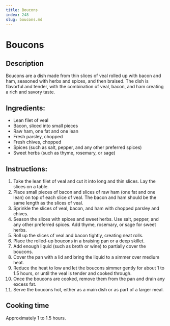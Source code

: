 ```yaml
---
title: Boucons
index: 248
slug: boucons.md
---
```


# Boucons

## Description
Boucons are a dish made from thin slices of veal rolled up with bacon and ham, seasoned with herbs and spices, and then braised. The dish is flavorful and tender, with the combination of veal, bacon, and ham creating a rich and savory taste.

## Ingredients:
- Lean filet of veal
- Bacon, sliced into small pieces
- Raw ham, one fat and one lean
- Fresh parsley, chopped
- Fresh chives, chopped
- Spices (such as salt, pepper, and any other preferred spices)
- Sweet herbs (such as thyme, rosemary, or sage)

## Instructions:
1. Take the lean filet of veal and cut it into long and thin slices. Lay the slices on a table.
2. Place small pieces of bacon and slices of raw ham (one fat and one lean) on top of each slice of veal. The bacon and ham should be the same length as the slices of veal.
3. Sprinkle the slices of veal, bacon, and ham with chopped parsley and chives.
4. Season the slices with spices and sweet herbs. Use salt, pepper, and any other preferred spices. Add thyme, rosemary, or sage for sweet herbs.
5. Roll up the slices of veal and bacon tightly, creating neat rolls.
6. Place the rolled-up boucons in a braising pan or a deep skillet.
7. Add enough liquid (such as broth or wine) to partially cover the boucons.
8. Cover the pan with a lid and bring the liquid to a simmer over medium heat.
9. Reduce the heat to low and let the boucons simmer gently for about 1 to 1.5 hours, or until the veal is tender and cooked through.
10. Once the boucons are cooked, remove them from the pan and drain any excess fat.
11. Serve the boucons hot, either as a main dish or as part of a larger meal.

## Cooking time
Approximately 1 to 1.5 hours.